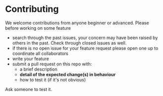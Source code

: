 # Contributing

We welcome contributions from anyone beginner or advanced. Please before working on some feature

- search through the past issues, your concern may have been raised by others in the past. Check through
  closed issues as well.
- if there is no open issue for your feature request please open one up to coordinate all collaborators
- write your feature
- submit a pull request on this repo with:
  - a brief description
  - **detail of the expected change(s) in behaviour**
  - how to test it (if it's not obvious)

Ask someone to test it.
